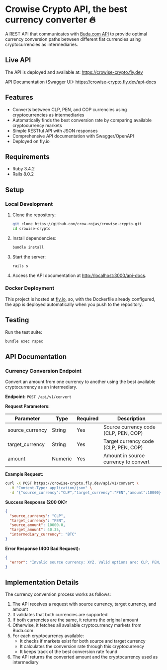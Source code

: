 # Crowise Crypto API, the best currency converter 🔥

A REST API that communicates with [Buda.com API](https://api.buda.com/#rest-api) to provide optimal currency conversion paths between different fiat currencies using cryptocurrencies as intermediaries.

## Live API

The API is deployed and available at: <https://crowise-crypto.fly.dev>

API Documentation (Swagger UI): <https://crowise-crypto.fly.dev/api-docs>

## Features

- Converts between CLP, PEN, and COP currencies using cryptocurrencies as intermediaries
- Automatically finds the best conversion rate by comparing available cryptocurrency markets
- Simple RESTful API with JSON responses
- Comprehensive API documentation with Swagger/OpenAPI
- Deployed on fly.io

## Requirements

- Ruby 3.4.2
- Rails 8.0.2

## Setup

### Local Development

1. Clone the repository:

   ```bash
   git clone https://github.com/crow-rojas/crowise-crypto.git
   cd crowise-crypto
   ```

2. Install dependencies:

   ```bash
   bundle install
   ```

3. Start the server:

   ```bash
   rails s
   ```

4. Access the API documentation at <http://localhost:3000/api-docs>.

### Docker Deployment

This project is hosted at [fly.io](https://fly.io/), so, with the Dockerfile already configured, the app is deployed automatically when you push to the repository.

## Testing

Run the test suite:

```bash
bundle exec rspec
```

## API Documentation

### Currency Conversion Endpoint

Convert an amount from one currency to another using the best available cryptocurrency as an intermediary.

**Endpoint:** `POST /api/v1/convert`

**Request Parameters:**

| Parameter        | Type    | Required | Description                          |
|------------------|---------|----------|--------------------------------------|
| source_currency  | String  | Yes      | Source currency code (CLP, PEN, COP) |
| target_currency  | String  | Yes      | Target currency code (CLP, PEN, COP) |
| amount           | Numeric | Yes      | Amount in source currency to convert |

**Example Request:**

```bash
curl -X POST https://crowise-crypto.fly.dev/api/v1/convert \
  -H "Content-Type: application/json" \
  -d '{"source_currency":"CLP","target_currency":"PEN","amount":10000}'
```

**Success Response (200 OK):**

```json
{
  "source_currency": "CLP",
  "target_currency": "PEN",
  "source_amount": 10000.0,
  "target_amount": 40.35,
  "intermediary_currency": "BTC"
}
```

**Error Response (400 Bad Request):**

```json
{
  "error": "Invalid source currency: XYZ. Valid options are: CLP, PEN, COP"
}
```

## Implementation Details

The currency conversion process works as follows:

1. The API receives a request with source currency, target currency, and amount
2. It validates that both currencies are supported
3. If both currencies are the same, it returns the original amount
4. Otherwise, it fetches all available cryptocurrency markets from Buda.com
5. For each cryptocurrency available:
   - It checks if markets exist for both source and target currency
   - It calculates the conversion rate through this cryptocurrency
   - It keeps track of the best conversion rate found
6. The API returns the converted amount and the cryptocurrency used as intermediary
